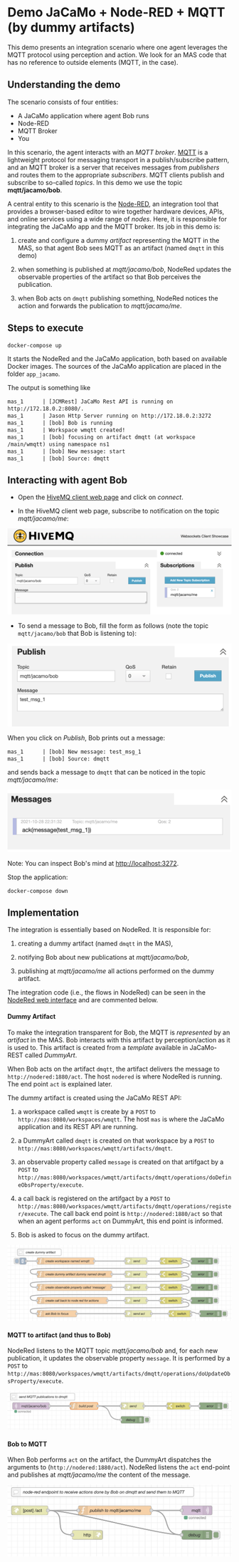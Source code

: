 # Demo JaCaMo + Node-RED + MQTT (by dummy artifacts)

This demo presents an integration scenario where one agent leverages the MQTT protocol using perception and action. We look for an MAS code that has no reference to outside elements (MQTT, in the case).


## Understanding the demo

The scenario consists of four entities:

* A JaCaMo application where agent Bob runs
* Node-RED
* MQTT Broker
* You

In this scenario, the agent interacts with an _MQTT broker_. [MQTT](http://mqtt.org/) is a lightweight protocol for messaging transport in a publish/subscribe pattern, and an MQTT broker is a server that receives messages from _publishers_ and routes them to the appropriate _subscribers_. MQTT clients publish and subscribe to so-called _topics_. In this demo we use the topic __mqtt/jacamo/bob__.

A central entity to this scenario is the [Node-RED](https://nodered.org/), an integration tool that provides a browser-based editor to wire together hardware devices, APIs, and online services using a wide range of _nodes_. Here, it is responsible for integrating the JaCaMo app and the MQTT broker. Its job in this demo is:

1. create and configure a dummy *artifact* representing the MQTT in the MAS, so that agent Bob sees MQTT as an artifact (named `dmqtt` in this demo)

2. when something is published at _mqtt/jacamo/bob_, NodeRed updates the observable properties of the artifact so that Bob perceives the publication.

3. when Bob acts on `dmqtt` publishing something, NodeRed notices the action and forwards the publication to _mqtt/jacamo/me_.

## Steps to execute

```
docker-compose up
```

It starts the NodeRed and the JaCaMo application, both based on available Docker images. The sources of the JaCaMo application are placed in the folder `app_jacamo`.

The output is something like

```
mas_1      | [JCMRest] JaCaMo Rest API is running on http://172.18.0.2:8080/.
mas_1      | Jason Http Server running on http://172.18.0.2:3272
mas_1      | [bob] Bob is running
mas_1      | Workspace wmqtt created!
mas_1      | [bob] focusing on artifact dmqtt (at workspace /main/wmqtt) using namespace ns1
mas_1      | [bob] New message: start
mas_1      | [bob] Source: dmqtt
```

## Interacting with agent Bob

- Open the [HiveMQ client web page](http://www.hivemq.com/demos/websocket-client) and click on *connect*.

- In the HiveMQ client web page, subscribe to notification on the topic _mqtt/jacamo/me_:

![MQTT](figures/mqtt4.png)

- To send a message to Bob, fill the form as follows (note the topic `mqtt/jacamo/bob` that Bob is listening to):

![MQTT](figures/mqtt1.png)

When you click on *Publish*, Bob prints out a message:

```
mas_1      | [bob] New message: test_msg_1
mas_1      | [bob] Source: dmqtt
```

and sends back a message to `dmqtt` that can be noticed in the topic _mqtt/jacamo/me_:

![MQTT](figures/mqtt5.png)

Note: You can inspect Bob's mind at [http://localhost:3272](http://localhost:3272).

Stop the application:

```
docker-compose down
```

## Implementation

The integration is essentially based on NodeRed. It is responsible for:

1. creating a dummy artifact (named `dmqtt` in the MAS),

2. notifying Bob about new publications at _mqtt/jacamo/bob_,

3. publishing at _mqtt/jacamo/me_ all actions performed on the dummy artifact.

The integration code (i.e., the flows in NodeRed) can be seen in the [NodeRed web interface](http://127.0.0.1:1880) and are commented below.

#### Dummy Artifact

To make the integration transparent for Bob, the MQTT is _represented_ by an *artifact* in the MAS. Bob interacts with this artifact by perception/action as it is used to. This artifact is created from a _template_ available in JaCaMo-REST called _DummyArt_.

When Bob acts on the artifact `dmqtt`, the artifact delivers the message to `http://nodered:1880/act`. The host `nodered` is where NodeRed is running. The end point `act` is explained later.

The dummy artifact is created using the JaCaMo REST API:

1. a workspace called `wmqtt` is create by a `POST` to `http://mas:8080/workspaces/wmqtt`. The host `mas` is where the JaCaMo application and its REST API are running.

2. a DummyArt called `dmqtt` is created on that workspace by a `POST` to `http://mas:8080/workspaces/wmqtt/artifacts/dmqtt`.

3. an observable property called `message` is created on that artifgact by a `POST` to `http://mas:8080/workspaces/wmqtt/artifacts/dmqtt/operations/doDefineObsProperty/execute`.

4. a call back is registered on the artifgact by a `POST` to `http://mas:8080/workspaces/wmqtt/artifacts/dmqtt/operations/register/execute`. The call back end point is `http://nodered:1880/act` so that when an agent performs `act` on DummyArt, this end point is informed.

5. Bob is asked to focus on the dummy artifact.

![MQTT](figures/code1.png)

#### MQTT to artifact (and thus to Bob)

NodeRed listens to the MQTT topic _mqtt/jacamo/bob_ and, for each new publication, it updates the observable property `message`. It is performed by a `POST` to `http://mas:8080/workspaces/wmqtt/artifacts/dmqtt/operations/doUpdateObsProperty/execute`.

![MQTT](figures/code2.png)

#### Bob to MQTT

When Bob performs `act` on the artifact, the DummyArt dispatches the arguments to (`http://nodered:1880/act`). NodeRed listens the `act` end-point and publishes at _mqtt/jacamo/me_ the content of the message.

![MQTT](figures/code3.png)
